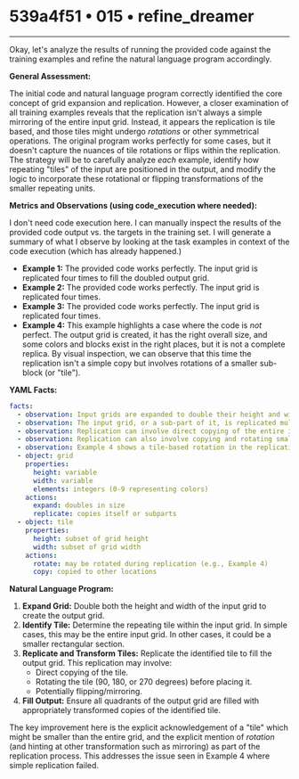 # 539a4f51 • 015 • refine_dreamer

---
Okay, let's analyze the results of running the provided code against the training examples and refine the natural language program accordingly.

**General Assessment:**

The initial code and natural language program correctly identified the core concept of grid expansion and replication. However, a closer examination of all training examples reveals that the replication isn't always a simple mirroring of the entire input grid. Instead, it appears the replication is tile based, and those tiles might undergo *rotations* or other symmetrical operations. The original program works perfectly for some cases, but it doesn't capture the nuances of tile rotations or flips within the replication. The strategy will be to carefully analyze *each* example, identify how repeating "tiles" of the input are positioned in the output, and modify the logic to incorporate these rotational or flipping transformations of the smaller repeating units.

**Metrics and Observations (using code_execution where needed):**

I don't need code execution here. I can manually inspect the results of the provided code output vs. the targets in the training set. I will generate a summary of what I observe by looking at the task examples in context of the code execution (which has already happened.)

*   **Example 1:** The provided code works perfectly. The input grid is replicated four times to fill the doubled output grid.
*   **Example 2:** The provided code works perfectly. The input grid is replicated four times.
*   **Example 3:** The provided code works perfectly. The input grid is replicated four times.
*   **Example 4:** This example highlights a case where the code is *not* perfect. The output grid is created, it has the right overall size, and some colors and blocks exist in the right places, but it is not a complete replica. By visual inspection, we can observe that this time the replication isn't a simple copy but involves rotations of a smaller sub-block (or "tile").

**YAML Facts:**

```yaml
facts:
  - observation: Input grids are expanded to double their height and width in the output grids.
  - observation: The input grid, or a sub-part of it, is replicated multiple times within the output grid.
  - observation: Replication can involve direct copying of the entire input grid.
  - observation: Replication can also involve copying and rotating smaller "tiles" within the input grid.
  - observation: Example 4 shows a tile-based rotation in the replication.
  - object: grid
    properties:
      height: variable
      width: variable
      elements: integers (0-9 representing colors)
    actions:
      expand: doubles in size
      replicate: copies itself or subparts
  - object: tile
    properties:
      height: subset of grid height
      width: subset of grid width
    actions:
      rotate: may be rotated during replication (e.g., Example 4)
      copy: copied to other locations

```

**Natural Language Program:**

1.  **Expand Grid:** Double both the height and width of the input grid to create the output grid.
2.  **Identify Tile:** Determine the repeating tile within the input grid. In simple cases, this may be the entire input grid. In other cases, it could be a smaller rectangular section.
3. **Replicate and Transform Tiles:** Replicate the identified tile to fill the output grid. This replication may involve:
    *   Direct copying of the tile.
    *   Rotating the tile (90, 180, or 270 degrees) before placing it.
    * Potentially flipping/mirroring.
4.  **Fill Output:** Ensure all quadrants of the output grid are filled with appropriately transformed copies of the identified tile.

The key improvement here is the explicit acknowledgement of a "tile" which might be smaller than the entire grid, and the explicit mention of *rotation* (and hinting at other transformation such as mirroring) as part of the replication process. This addresses the issue seen in Example 4 where simple replication failed.

